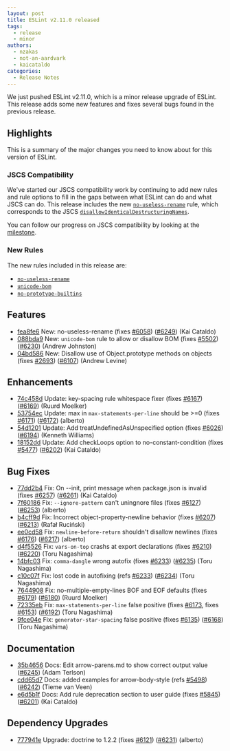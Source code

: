 ```yaml
---
layout: post
title: ESLint v2.11.0 released
tags:
  - release
  - minor
authors:
  - nzakas
  - not-an-aardvark
  - kaicataldo
categories:
  - Release Notes
---
```


We just pushed ESLint v2.11.0, which is a minor release upgrade of ESLint. This release adds some new features and fixes several bugs found in the previous release.

## Highlights

This is a summary of the major changes you need to know about for this version of ESLint.

### JSCS Compatibility

We've started our JSCS compatibility work by continuing to add new rules and rule options to fill in the gaps between what ESLint can do and what JSCS can do. This release includes the new [`no-useless-rename`](https://eslint.org/docs/rules/no-useless-rename) rule, which corresponds to the JSCS [`disallowIdenticalDestructuringNames`](http://jscs.info/rule/disallowIdenticalDestructuringNames).

You can follow our progress on JSCS compatibility by looking at the [milestone](https://github.com/eslint/eslint/milestones/JSCS%20Compatibility).

### New Rules

The new rules included in this release are:

* [`no-useless-rename`](https://eslint.org/docs/rules/no-useless-rename)
* [`unicode-bom`](https://eslint.org/docs/rules/unicode-bom)
* [`no-prototype-builtins`](https://eslint.org/docs/rules/no-prototype-builtins)


## Features


* [fea8fe6](https://github.com/eslint/eslint/commit/fea8fe6) New: no-useless-rename (fixes [#6058](https://github.com/eslint/eslint/issues/6058)) ([#6249](https://github.com/eslint/eslint/issues/6249)) (Kai Cataldo)
* [088bda9](https://github.com/eslint/eslint/commit/088bda9) New: `unicode-bom` rule to allow or disallow BOM (fixes [#5502](https://github.com/eslint/eslint/issues/5502)) ([#6230](https://github.com/eslint/eslint/issues/6230)) (Andrew Johnston)
* [04bd586](https://github.com/eslint/eslint/commit/04bd586) New: Disallow use of Object.prototype methods on objects (fixes [#2693](https://github.com/eslint/eslint/issues/2693)) ([#6107](https://github.com/eslint/eslint/issues/6107)) (Andrew Levine)




## Enhancements


* [74c458d](https://github.com/eslint/eslint/commit/74c458d) Update: key-spacing rule whitespace fixer (fixes [#6167](https://github.com/eslint/eslint/issues/6167)) ([#6169](https://github.com/eslint/eslint/issues/6169)) (Ruurd Moelker)
* [53754ec](https://github.com/eslint/eslint/commit/53754ec) Update: max in `max-statements-per-line` should be >=0 (fixes [#6171](https://github.com/eslint/eslint/issues/6171)) ([#6172](https://github.com/eslint/eslint/issues/6172)) (alberto)
* [54d1201](https://github.com/eslint/eslint/commit/54d1201) Update: Add treatUndefinedAsUnspecified option (fixes [#6026](https://github.com/eslint/eslint/issues/6026)) ([#6194](https://github.com/eslint/eslint/issues/6194)) (Kenneth Williams)
* [18152dd](https://github.com/eslint/eslint/commit/18152dd) Update: Add checkLoops option to no-constant-condition (fixes [#5477](https://github.com/eslint/eslint/issues/5477)) ([#6202](https://github.com/eslint/eslint/issues/6202)) (Kai Cataldo)




## Bug Fixes


* [77dd2b4](https://github.com/eslint/eslint/commit/77dd2b4) Fix: On --init, print message when package.json is invalid (fixes [#6257](https://github.com/eslint/eslint/issues/6257)) ([#6261](https://github.com/eslint/eslint/issues/6261)) (Kai Cataldo)
* [7f60186](https://github.com/eslint/eslint/commit/7f60186) Fix: `--ignore-pattern` can't uningnore files (fixes [#6127](https://github.com/eslint/eslint/issues/6127)) ([#6253](https://github.com/eslint/eslint/issues/6253)) (alberto)
* [b4cff9d](https://github.com/eslint/eslint/commit/b4cff9d) Fix: Incorrect object-property-newline behavior (fixes [#6207](https://github.com/eslint/eslint/issues/6207)) ([#6213](https://github.com/eslint/eslint/issues/6213)) (Rafał Ruciński)
* [ee0cd58](https://github.com/eslint/eslint/commit/ee0cd58) Fix: `newline-before-return` shouldn't disallow newlines (fixes [#6176](https://github.com/eslint/eslint/issues/6176)) ([#6217](https://github.com/eslint/eslint/issues/6217)) (alberto)
* [d4f5526](https://github.com/eslint/eslint/commit/d4f5526) Fix: `vars-on-top` crashs at export declarations (fixes [#6210](https://github.com/eslint/eslint/issues/6210)) ([#6220](https://github.com/eslint/eslint/issues/6220)) (Toru Nagashima)
* [14bfc03](https://github.com/eslint/eslint/commit/14bfc03) Fix: `comma-dangle` wrong autofix (fixes [#6233](https://github.com/eslint/eslint/issues/6233)) ([#6235](https://github.com/eslint/eslint/issues/6235)) (Toru Nagashima)
* [c10c07f](https://github.com/eslint/eslint/commit/c10c07f) Fix: lost code in autofixing (refs [#6233](https://github.com/eslint/eslint/issues/6233)) ([#6234](https://github.com/eslint/eslint/issues/6234)) (Toru Nagashima)
* [7644908](https://github.com/eslint/eslint/commit/7644908) Fix: no-multiple-empty-lines BOF and EOF defaults (fixes [#6179](https://github.com/eslint/eslint/issues/6179)) ([#6180](https://github.com/eslint/eslint/issues/6180)) (Ruurd Moelker)
* [72335eb](https://github.com/eslint/eslint/commit/72335eb) Fix: `max-statements-per-line` false positive (fixes [#6173](https://github.com/eslint/eslint/issues/6173), fixes [#6153](https://github.com/eslint/eslint/issues/6153)) ([#6192](https://github.com/eslint/eslint/issues/6192)) (Toru Nagashima)
* [9fce04e](https://github.com/eslint/eslint/commit/9fce04e) Fix: `generator-star-spacing` false positive (fixes [#6135](https://github.com/eslint/eslint/issues/6135)) ([#6168](https://github.com/eslint/eslint/issues/6168)) (Toru Nagashima)




## Documentation


* [35b4656](https://github.com/eslint/eslint/commit/35b4656) Docs: Edit arrow-parens.md to show correct output value ([#6245](https://github.com/eslint/eslint/issues/6245)) (Adam Terlson)
* [cdd65d7](https://github.com/eslint/eslint/commit/cdd65d7) Docs: added examples for arrow-body-style (refs [#5498](https://github.com/eslint/eslint/issues/5498)) ([#6242](https://github.com/eslint/eslint/issues/6242)) (Tieme van Veen)
* [e6d5b1f](https://github.com/eslint/eslint/commit/e6d5b1f) Docs: Add rule deprecation section to user guide (fixes [#5845](https://github.com/eslint/eslint/issues/5845)) ([#6201](https://github.com/eslint/eslint/issues/6201)) (Kai Cataldo)




## Dependency Upgrades


* [777941e](https://github.com/eslint/eslint/commit/777941e) Upgrade: doctrine to 1.2.2 (fixes [#6121](https://github.com/eslint/eslint/issues/6121)) ([#6231](https://github.com/eslint/eslint/issues/6231)) (alberto)
